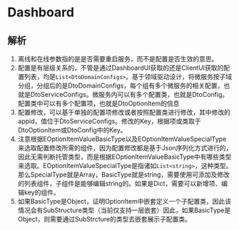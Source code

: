 # Dashboard



## 解析
  1. 离线和在线参数指的是是否需要重启服务，而不是配置是否生效的意思。
  2. 配置是有层级关系的，不管是通过DashboardUI获取的还是ClientUI获取的配置列表，均是`List<DtoDomainConfigs>`。基于领域驱动设计，将微服务按子域分组，分组后的是DtoDomainConfigs，每个组有多个微服务的相关配置，也就是DtoServiceConfigs。微服务内可以有多个配置类，也就是DtoConfig。配置类中可以有多个配置项，也就是DtoOptionItem的信息
  3. 配置修改，可以基于单独的配置项修改或者按照配置类进行修改，其中修改的appid，值位于DtoServiceConfigs。修改的Key，根据项或类取于DtoOptionItem或DtoConfig中的Key。
  4. 注意根据EOptionItemValueBasicType以及EOptionItemValueSpecialType来选取配置修改所需的组件，因为配置修改都是基于Json序列化方式进行的，因此无需判断托管类型，而是根据EOptionItemValueBasicType中有哪些类型来选取。EOptionItemValueSpecialType是指诸如`List<string>`，这种类型。那么SpecialType就是Array，BasicType就是string，需要使用可添加及修改的列表组件，子组件是能够编辑string的。如果是Dict，需要可以新增项、编辑key的组件。
  5. 如果BasicType是Object，证明OptionItem中嵌套定义一个子配置类，因此该情况会有SubStructure类型（当前仅支持一层嵌套）因此，如果BasicType是Object，则需要通过SubStrcture的类型去嵌套展示子配置类。


